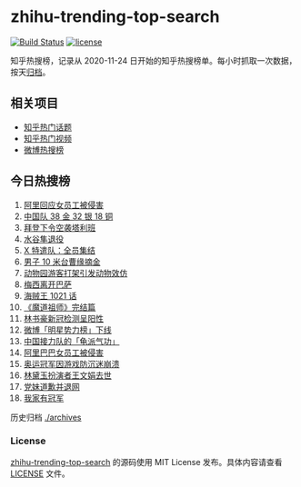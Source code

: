 # zhihu-trending-top-search

[![Build Status](https://github.com/justjavac/zhihu-trending-top-search/workflows/ci/badge.svg?branch=main)](https://github.com/justjavac/zhihu-trending-top-search/actions)
[![license](https://img.shields.io/github/license/justjavac/zhihu-trending-top-search)](https://github.com/justjavac/zhihu-trending-top-search/blob/main/LICENSE)

知乎热搜榜，记录从 2020-11-24 日开始的知乎热搜榜单。每小时抓取一次数据，按天[归档](./archives)。

## 相关项目

- [知乎热门话题](https://github.com/justjavac/zhihu-trending-hot-questions)
- [知乎热门视频](https://github.com/justjavac/zhihu-trending-hot-video)
- [微博热搜榜](https://github.com/justjavac/weibo-trending-hot-search)

## 今日热搜榜

<!-- BEGIN -->
<!-- 最后更新时间 Sun Aug 08 2021 17:05:19 GMT+0800 (China Standard Time) -->

1. [阿里回应女员工被侵害](https://www.zhihu.com/search?q=阿里)
1. [中国队 38 金 32 银 18 铜](https://www.zhihu.com/search?q=中国队金牌)
1. [拜登下令空袭塔利班](https://www.zhihu.com/search?q=塔利班)
1. [水谷隼退役](https://www.zhihu.com/search?q=水谷隼)
1. [X 特遣队：全员集结](https://www.zhihu.com/search?q=x特遣队)
1. [男子 10 米台曹缘摘金](https://www.zhihu.com/search?q=10米跳台)
1. [动物园游客打架引发动物效仿](https://www.zhihu.com/search?q=北京动物园)
1. [梅西离开巴萨](https://www.zhihu.com/search?q=梅西离开巴萨)
1. [海贼王 1021 话](https://www.zhihu.com/search?q=海贼王)
1. [《魔道祖师》完结篇](https://www.zhihu.com/search?q=魔道祖师)
1. [林书豪新冠检测呈阳性](https://www.zhihu.com/search?q=林书豪)
1. [微博「明星势力榜」下线](https://www.zhihu.com/search?q=明星势力榜)
1. [中国接力队的「龟派气功」](https://www.zhihu.com/search?q=龙珠)
1. [阿里巴巴女员工被侵害](https://www.zhihu.com/search?q=阿里)
1. [奥运冠军因游戏防沉迷崩溃](https://www.zhihu.com/search?q=网络游戏)
1. [林黛玉扮演者王文娟去世](https://www.zhihu.com/search?q=王文娟)
1. [党妹道歉并退网](https://www.zhihu.com/search?q=党妹)
1. [我家有冠军](https://www.zhihu.com/search?q=我家有冠军)

<!-- END -->

历史归档 [./archives](./archives)

### License

[zhihu-trending-top-search](https://github.com/justjavac/zhihu-trending-top-search)
的源码使用 MIT License 发布。具体内容请查看 [LICENSE](./LICENSE) 文件。
